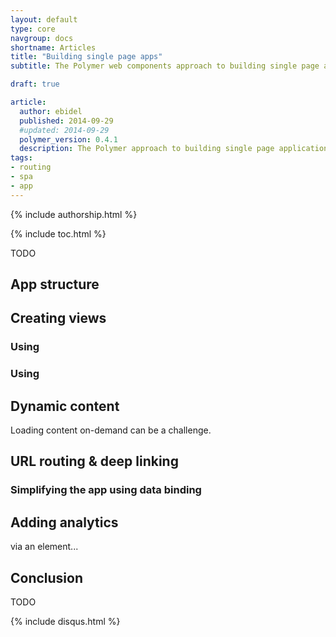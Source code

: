 ```yaml
---
layout: default
type: core
navgroup: docs
shortname: Articles
title: "Building single page apps"
subtitle: The Polymer web components approach to building single page applications

draft: true

article:
  author: ebidel
  published: 2014-09-29
  #updated: 2014-09-29
  polymer_version: 0.4.1
  description: The Polymer approach to building single page applications
tags:
- routing
- spa
- app
---
```


{% include authorship.html %}

{% include toc.html %}

TODO

## App structure

## Creating views

### Using <core-pages>

### Using <core-animated-pages>

## Dynamic content

Loading content on-demand can be a challenge.

## URL routing &amp; deep linking

### Simplifying the app using data binding

## Adding analytics

via an element...

## Conclusion

TODO

{% include disqus.html %}
